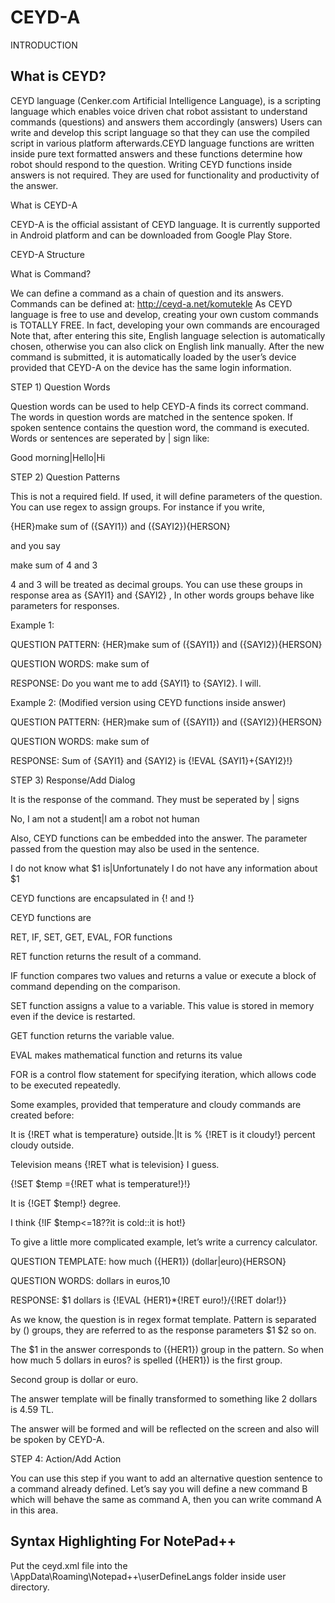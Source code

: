 # CEYD-A 

INTRODUCTION

## What is CEYD?

CEYD language (Cenker.com Artificial Intelligence Language), is a scripting language which enables voice driven chat robot assistant to understand commands (questions) and answers them accordingly (answers) Users can write and develop this script language so that they can use the compiled script in various platform afterwards.CEYD language functions are written inside pure text formatted answers and these functions determine how robot should respond to the question. Writing CEYD functions inside answers is not required. They are used for functionality and productivity of the answer.

What is CEYD-A

CEYD-A is the official assistant of CEYD language. It is currently supported in Android platform and can be downloaded from Google Play Store.


CEYD-A Structure

What is Command?

We can define a command as a chain of question and its answers.
Commands can be defined at: http://ceyd-a.net/komutekle
As CEYD language is free to use and develop, creating your own custom commands is TOTALLY FREE. In fact, developing your own commands are encouraged Note that, after entering this site, English language selection is automatically chosen, otherwise you can also click on English link manually.
After the new command is submitted, it is automatically loaded by the user’s device provided that CEYD-A on the device has the same login information.

STEP 1) Question Words

Question words can be used to help CEYD-A finds its correct command. The words in question words are matched in the sentence spoken. If spoken sentence contains the question word, the command is executed.
Words or sentences are seperated by | sign like: 

Good morning|Hello|Hi

STEP 2) Question Patterns

This is not a required field. If used, it will define parameters of the question. You can use regex to assign groups. For instance if you write,

{HER}make sum of ({SAYI1}) and ({SAYI2}){HERSON}

and you say 

make sum of 4 and 3

4 and 3 will be treated as decimal groups. You can use these groups in response area as {SAYI1} and {SAYI2} , 
In other words groups behave like parameters for responses.

Example 1:

QUESTION PATTERN: {HER}make sum of ({SAYI1}) and ({SAYI2}){HERSON}

QUESTION WORDS: make sum of

RESPONSE: Do you want me to add {SAYI1} to {SAYI2}. I will.

Example 2: (Modified version using CEYD functions inside answer)

QUESTION PATTERN: {HER}make sum of ({SAYI1}) and ({SAYI2}){HERSON}

QUESTION WORDS: make sum of

RESPONSE: Sum of {SAYI1} and {SAYI2} is {!EVAL {SAYI1}+{SAYI2}!}

STEP 3) Response/Add Dialog

It is the response of the command. They must be seperated by | signs

No, I am not a student|I am a robot not human

Also, CEYD functions can be embedded into the answer. The parameter passed from the question may also be used in the sentence.

I do not know what $1 is|Unfortunately I do not have any information about $1

CEYD functions are encapsulated in {! and !}

CEYD functions are

RET, IF, SET, GET, EVAL, FOR functions

RET function returns the result of a command.

IF function compares two values and returns a value or execute a block of command depending on the comparison.

SET function assigns a value to a variable. This value is stored in memory even if the device is restarted. 

GET function returns the variable value. 

EVAL makes mathematical function and returns its value 

FOR is a control flow statement for specifying iteration, which allows code to be executed repeatedly. 

Some examples, provided that temperature and cloudy commands are created before: 

It is {!RET what is temperature} outside.|It is % {!RET is it cloudy!} percent cloudy outside. 

Television means {!RET what is television} I guess. 

{!SET $temp ={!RET what is temperature!}!}

It is {!GET $temp!} degree.

I think {!IF $temp<=18??it is cold::it is hot!} 

To give a little more complicated example, let’s write a currency calculator. 

QUESTION TEMPLATE: how much ({HER1}) (dollar|euro){HERSON} 

QUESTION WORDS: dollars in euros,10 

RESPONSE: $1 dollars is {!EVAL {HER1}*{!RET euro!}/{!RET dolar!}} 

As we know, the question is in regex format template. Pattern is separated by () groups, they are referred to as the response parameters $1 $2 so on. 

The $1 in the answer corresponds to ({HER1}) group in the pattern. So when how much 5 dollars in euros? is spelled ({HER1}) is the first group. 

Second group is dollar or euro. 

The answer template will be finally transformed to something like 2 dollars is 4.59 TL. 

The answer will be formed and will be reflected on the screen and also will be spoken by CEYD-A. 

STEP 4: Action/Add Action 

You can use this step if you want to add an alternative question sentence to a command already defined. Let’s say you will define a new command B which will behave the same as command A, then you can write command A in this area.

## Syntax Highlighting For NotePad++
Put the ceyd.xml file into the \AppData\Roaming\Notepad++\userDefineLangs folder inside user directory.
